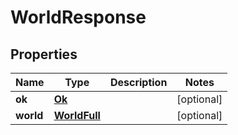 
# WorldResponse

## Properties
Name | Type | Description | Notes
------------ | ------------- | ------------- | -------------
**ok** | [**Ok**](Ok.md) |  |  [optional]
**world** | [**WorldFull**](WorldFull.md) |  |  [optional]



